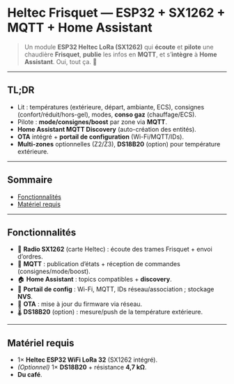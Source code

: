 # Heltec Frisquet — ESP32 + SX1262 + MQTT + Home Assistant

> Un module **ESP32 Heltec LoRa (SX1262)** qui **écoute** et **pilote** une chaudière **Frisquet**, **publie** les infos en **MQTT**, et s’**intègre** à **Home Assistant**. Oui, tout ça. 🍵

---

## TL;DR

- Lit : températures (extérieure, départ, ambiante, ECS), consignes (confort/réduit/hors-gel), modes, **conso gaz** (chauffage/ECS).  
- Pilote : **mode/consignes/boost** par zone via **MQTT**.  
- **Home Assistant MQTT Discovery** (auto-création des entités).  
- **OTA** intégré + **portail de configuration** (Wi-Fi/MQTT/IDs).  
- **Multi-zones** optionnelles (Z2/Z3), **DS18B20** (option) pour température extérieure.

---

## Sommaire

- [Fonctionnalités](#fonctionnalités)  
- [Matériel requis](#matériel-requis)

---

## Fonctionnalités

- 📡 **Radio SX1262** (carte Heltec) : écoute des trames Frisquet + envoi d’ordres.
- 💬 **MQTT** : publication d’états + réception de commandes (consignes/mode/boost).
- 🏠 **Home Assistant** : topics compatibles + **discovery**.
- 🧰 **Portail de config** : Wi-Fi, MQTT, IDs réseau/association ; stockage **NVS**.
- 🔁 **OTA** : mise à jour du firmware via réseau.
- 🌡️ **DS18B20** (option) : mesure/push de la température extérieure.

---

## Matériel requis

- 1× **Heltec ESP32 WiFi LoRa 32** (SX1262 intégré).
- *(Optionnel)* 1× **DS18B20** + résistance **4,7 kΩ**.
- **Du café**.
